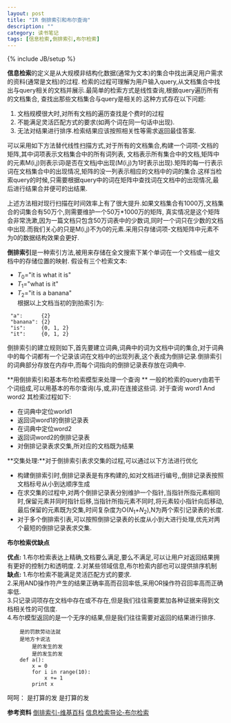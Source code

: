 ```yaml
---
layout: post
title: "IR 倒排索引和布尔查询"
description: ""
category: 读书笔记
tags: [信息检索,倒排索引,布尔检索]
---
```

{% include JB/setup %}


   **信息检索**的定义是从大规模非结构化数据(通常为文本)的集合中找出满足用户需求的资料(通常是文档)的过程.
检索的过程可理解为用户输入query,从文档集合中找出与query相关的文档并展示.最简单的检索方式是线性查询,根据query遍历所有的文档集合,	查找出那些文档集合与query是相关的.这种方式存在以下问题:                                                                    
  1. 文档规模很大时,对所有文档的遍历查找是个费时的过程  
  2. 不能满足灵活匹配方式的要求(如两个词在同一句话中出现).  
  3. 无法对结果进行排序.检索结果应该按照相关性等需求返回最佳答案.  

   可以采用如下方法替代线性扫描方式,对于所有的文档集合,构建一个词项-文档的矩阵,其中词项表示文档集合中的所有词列表,
文档表示所有集合中的文档,矩阵中的元素M(i,j)则表示词i是否在文档j中出现(M(i,j)为1时表示出现).矩阵的每一行表示词在文档集合中的出现情况,矩阵的没一列表示相应的文档中的词的集合.这样当检索query的时候,只需要根据query中的词在矩阵中查找词在文档中的出现情况,最后进行结果合并便可的出结果.

上述方法相对现行扫描在时间效率上有了很大提升.如果文档集合有1000万,文档集合的词集合有50万个,则需要维护一个50万*1000万的矩阵,		真实情况是这个矩阵会非常洗漱,因为一篇文档只包含50万词表中的少数词,同时一个词只在少数的文档中出现.而我们关心的只是M(i,j)不为0的元素.采用只存储词项-文档矩阵中元素不为0的数据结构效果会更好.

**倒排索引**是一种索引方法,被用来存储在全文搜索下某个单词在一个文档或一组文档中的存储位置的映射.
假设有三个检索文本:     
* $T_0$="it is what it is"  
* $T_1$="what is it"      
* $T_2$="it is a banana"   
根据以上文档当初的到拍索引为:   
```
 "a":      {2}  
 "banana": {2}  
 "is":     {0, 1, 2}  
 "it":     {0, 1, 2}  
```    
倒排索引的建立规则如下,首先要建立词典,词典中的词为文档中词的集合,对于词典中的每个词都有一个记录该词在文档中的出现列表,这个表成为倒排记录.倒排索引的词典部分存放在内存中,而每个词指向的倒排记录表存放在词典中.

**用倒排索引和基本布尔检索模型来处理一个查询 **
一般的检索的query由若干个词组成,可以用基本的布尔查询(与,或,非)在连接这些词.
对于查询 word1 And word2
其检索过程如下:
  * 在词典中定位world1
  * 返回词word1的倒排记录表
  * 在词典中定位word2
  * 返回词word2的倒排记录表
  * 对倒排记录表求交集,所对应的文档既为结果

**交集处理:**对于倒排索引表求交集的过程,可以通过以下方法进行优化  
  * 构建倒排索引时,倒排记录表是有序构建的,如对文档进行编号,,倒排记录表按照文档标号从小到达顺序生成  
  * 在求交集的过程中,对两个倒排记录表分别维护一个指针,当指针所指元素相同时,保留元素并同时指针后移,当指针所指元素不同时,将元素较小指针向后移动,最后保留的元素既为交集,时间复杂度为O($N_1$+$N_2$),N为两个索引记录表的长度.  
  * 对于多个倒排索引表,可以按照倒排记录表的长度从小到大进行处理,优先对两个最短的倒排记录表求交集.

**布尔检索优缺点** 

**优点:**
  1.布尔检索表达上精确,文档要么满足,要么不满足,可以让用户对返回结果拥有更好的控制力和透明度.
  2.对某些领域信息,布尔检索内部也可以提供排序机制
**缺点:**
  1.布尔检索不能满足灵活匹配方式的要求.  
  2.采用AND操作符产生的结果正确率高而召回率低,采用OR操作符召回率高而正确率低.  
  3.只记录词项存在文档中存在或不存在,但是我们往往需要累加各种证据来得到文档相关性的可信度.  
  4.布尔模型返回的是一个无序的结果,但是我们往往需要对返回的结果进行排序.  

```
	是的罚款劳动法就	
	是地方卡说法	
		是的发生的发
		是的发生的发	
	def a():
		x = 0
		for i in range(10):
			x += 1
		print x
```		
呵呵：
		是打算的发
		是打算的发 	

**参考资料**
[倒排索引-维基百科](http://zh.wikipedia.org/wiki/%E5%80%92%E6%8E%92%E7%B4%A2%E5%BC%95#.E4.BE.8B.E5.AD.90)
[信息检索导论-布尔检索](https://www.google.com.hk/search?q=%E4%BF%A1%E6%81%AF%E6%A3%80%E7%B4%A2%E5%AF%BC%E8%AE%BA&oq=%E4%BF%A1%E6%81%AF%E6%A3%80%E7%B4%A2%E5%AF%BC%E8%AE%BA&aqs=chrome..69i57j69i65j69i61l3j0.3218j0j1&sourceid=chrome&ie=UTF-8)
